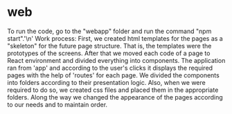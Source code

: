 # web
To run the code, go to the "webapp" folder and run the command "npm start".'\n'
Work process: First, we created html templates for the pages as a "skeleton" for the future page structure. That is, the templates were the prototypes of the screens.
After that we moved each code of a page to React environment and divided everything into components. 
The application ran from 'app' and according to the user's clicks it displays the required pages with the help of 'routes' for each page.
We divided the components into folders according to their presentation logic. Also, when we were required to do so, we created css files and placed them in the appropriate folders. Along the way we changed the appearance of the pages according to our needs and to maintain order.
